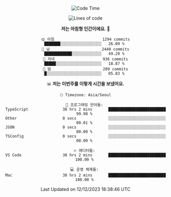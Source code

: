 <div align="center">

<br />

 <!--START_SECTION:waka-->
![Code Time](http://img.shields.io/badge/Code%20Time-1%2C791%20hrs%2018%20mins-blue)

![Lines of code](https://img.shields.io/badge/%EC%A0%80%EB%8A%94%20%EC%97%AC%ED%83%9C%EA%B9%8C%EC%A7%80%20-3.4%20million%20%EC%A4%84%EC%9D%98%20%EC%BD%94%EB%93%9C%EB%A5%BC%20%EC%9E%91%EC%84%B1%ED%96%88%EC%96%B4%EC%9A%94.-blue)

**저는 아침형 인간이에요. 🐤** 

```text
🌞 아침                     1294 commits        ███████░░░░░░░░░░░░░░░░░░   26.09 % 
🌆 낮　                     2440 commits        ████████████░░░░░░░░░░░░░   49.20 % 
🌃 저녁                     936 commits         █████░░░░░░░░░░░░░░░░░░░░   18.87 % 
🌙 밤　                     289 commits         █░░░░░░░░░░░░░░░░░░░░░░░░   05.83 % 
```


📊 **저는 이번주를 이렇게 시간을 보냈어요.** 

```text
🕑︎ Timezone: Asia/Seoul

💬 프로그래밍 언어들: 
TypeScript               38 hrs 2 mins       █████████████████████████   99.98 % 
Other                    0 secs              ░░░░░░░░░░░░░░░░░░░░░░░░░   00.01 % 
JSON                     0 secs              ░░░░░░░░░░░░░░░░░░░░░░░░░   00.00 % 
TSConfig                 0 secs              ░░░░░░░░░░░░░░░░░░░░░░░░░   00.00 % 

🔥 에디터들: 
VS Code                  38 hrs 2 mins       █████████████████████████   100.00 % 

💻 운영 체제들: 
Mac                      38 hrs 2 mins       █████████████████████████   100.00 % 
```


 Last Updated on 12/12/2023 18:38:46 UTC
<!--END_SECTION:waka-->

</div>
